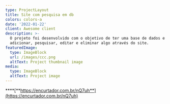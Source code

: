 ```yaml
---
type: ProjectLayout
title: Site com pesquisa em db
colors: colors-a
date: '2022-01-22'
client: Awesome client
description: >-
  O projeto foi desenvolvido com o objetivo de ter uma base de dados e conseguir
  adicionar, pesquisar, editar e eliminar algo através do site.
featuredImage:
  type: ImageBlock
  url: /images/ccc.png
  altText: Project thumbnail image
media:
  type: ImageBlock
  altText: Project image
---
```

\*\*\*\*[**https://encurtador.com.br/nQ7uh**](https://encurtador.com.br/nQ7uh)

